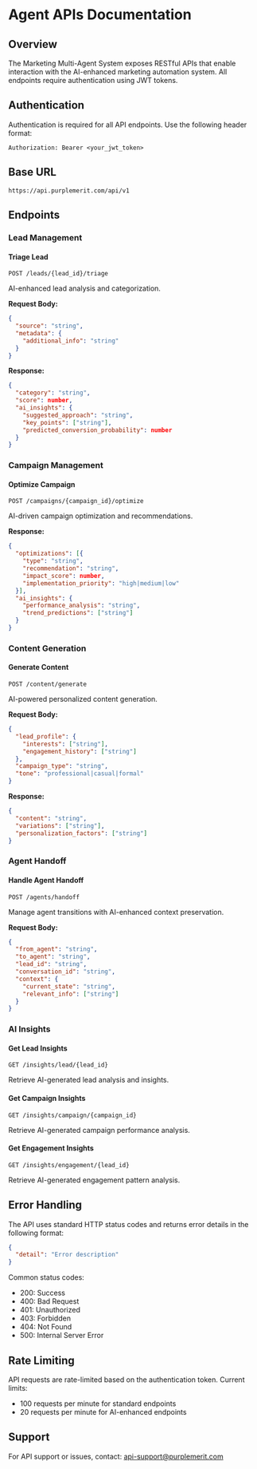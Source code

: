 # Agent APIs Documentation

## Overview

The Marketing Multi-Agent System exposes RESTful APIs that enable interaction with the AI-enhanced marketing automation system. All endpoints require authentication using JWT tokens.

## Authentication

Authentication is required for all API endpoints. Use the following header format:
```
Authorization: Bearer <your_jwt_token>
```

## Base URL

```
https://api.purplemerit.com/api/v1
```

## Endpoints

### Lead Management

#### Triage Lead
```http
POST /leads/{lead_id}/triage
```
AI-enhanced lead analysis and categorization.

**Request Body:**
```json
{
  "source": "string",
  "metadata": {
    "additional_info": "string"
  }
}
```

**Response:**
```json
{
  "category": "string",
  "score": number,
  "ai_insights": {
    "suggested_approach": "string",
    "key_points": ["string"],
    "predicted_conversion_probability": number
  }
}
```

### Campaign Management

#### Optimize Campaign
```http
POST /campaigns/{campaign_id}/optimize
```
AI-driven campaign optimization and recommendations.

**Response:**
```json
{
  "optimizations": [{
    "type": "string",
    "recommendation": "string",
    "impact_score": number,
    "implementation_priority": "high|medium|low"
  }],
  "ai_insights": {
    "performance_analysis": "string",
    "trend_predictions": ["string"]
  }
}
```

### Content Generation

#### Generate Content
```http
POST /content/generate
```
AI-powered personalized content generation.

**Request Body:**
```json
{
  "lead_profile": {
    "interests": ["string"],
    "engagement_history": ["string"]
  },
  "campaign_type": "string",
  "tone": "professional|casual|formal"
}
```

**Response:**
```json
{
  "content": "string",
  "variations": ["string"],
  "personalization_factors": ["string"]
}
```

### Agent Handoff

#### Handle Agent Handoff
```http
POST /agents/handoff
```
Manage agent transitions with AI-enhanced context preservation.

**Request Body:**
```json
{
  "from_agent": "string",
  "to_agent": "string",
  "lead_id": "string",
  "conversation_id": "string",
  "context": {
    "current_state": "string",
    "relevant_info": ["string"]
  }
}
```

### AI Insights

#### Get Lead Insights
```http
GET /insights/lead/{lead_id}
```
Retrieve AI-generated lead analysis and insights.

#### Get Campaign Insights
```http
GET /insights/campaign/{campaign_id}
```
Retrieve AI-generated campaign performance analysis.

#### Get Engagement Insights
```http
GET /insights/engagement/{lead_id}
```
Retrieve AI-generated engagement pattern analysis.

## Error Handling

The API uses standard HTTP status codes and returns error details in the following format:

```json
{
  "detail": "Error description"
}
```

Common status codes:
- 200: Success
- 400: Bad Request
- 401: Unauthorized
- 403: Forbidden
- 404: Not Found
- 500: Internal Server Error

## Rate Limiting

API requests are rate-limited based on the authentication token. Current limits:
- 100 requests per minute for standard endpoints
- 20 requests per minute for AI-enhanced endpoints

## Support

For API support or issues, contact: api-support@purplemerit.com
